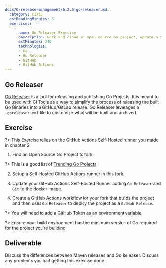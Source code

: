 ```yaml
---
docs/6-release-management/6.2.5-go-releaser.md:
  category: CI/CD
  estReadingMinutes: 5
  exercises:
    -
      name: Go Releaser Exercise
      description: Fork and clone an open source Go project, update a Self-Hosted GitHub Actions Runner to deploy a release with Go Releaser.
      estMinutes: 240
      technologies:
      - Go
      - Go Releaser
      - GitHub
      - GitHub Actions
---
```


## Go Releaser

[Go Releaser](https://goreleaser.com/install/) is a tool for releasing and publishing Go Projects. It is meant to be used with CI Tools as a way to simplify the process of releasing the built Go Binaries into a GitHub/GitLab release. Go Releaser leverages a `.goreleaser.yml` file to customize what will be built and archived.

## Exercise

?> This Exercise relies on the GitHub Actions Self-Hosted runner you made in chapter 2

1. Find an Open Source Go Project to fork.

?> This is a good list of [Trending Go Projects](https://github.com/trending/go)

2. Setup a Self-Hosted GitHub Actions runner in this fork.

3. Update your GitHub Actions Self-Hosted Runner adding `Go Releaser` and `Git` to the docker image.

4. Create a GitHub Actions workflow for your fork that builds the project and then uses `Go Releaser` to deploy the project as a `GitHub Release`.

?> You will need to add a GitHub Token as an environment variable

?> Ensure your build environment has the minimum version of Go required for the project you're building

## Deliverable

Discuss the differences between Maven releases and Go Releaser. Discuss any problems you had getting this exercise done.
